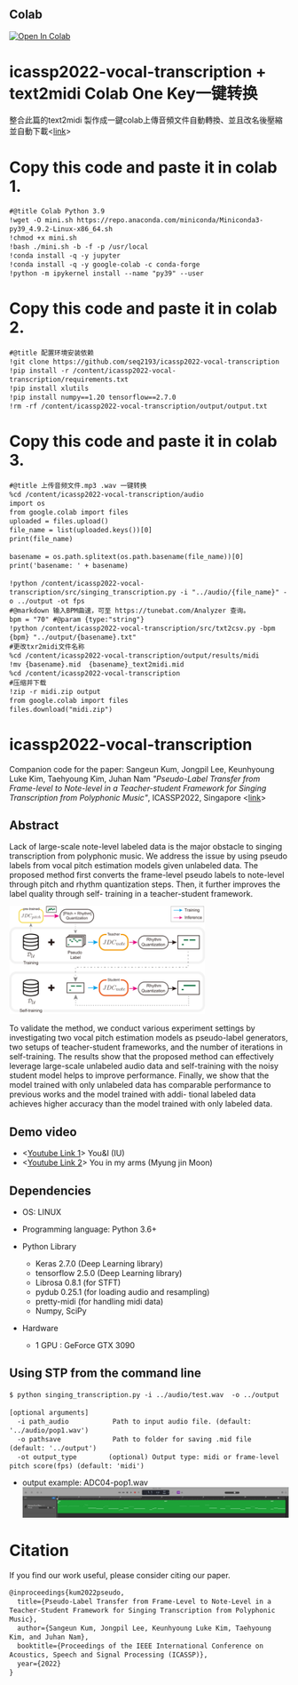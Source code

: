## Colab
<a target="_blank" href="https://drive.google.com/file/d/1wxHm-zlpK6QwEMxglJA-pnCT-QR7-YV-/view?usp=sharing">
  <img src="https://colab.research.google.com/assets/colab-badge.svg" alt="Open In Colab"/>
</a>


# icassp2022-vocal-transcription + text2midi Colab One Key一键转换
整合此篇的text2midi 製作成一鍵colab上傳音頻文件自動轉換、並且改名後壓縮並自動下載<[link](https://www.bilibili.com/video/BV1iF411F7zq/)>

# Copy this code and paste it in colab 1.
```
#@title Colab Python 3.9
!wget -O mini.sh https://repo.anaconda.com/miniconda/Miniconda3-py39_4.9.2-Linux-x86_64.sh
!chmod +x mini.sh
!bash ./mini.sh -b -f -p /usr/local
!conda install -q -y jupyter
!conda install -q -y google-colab -c conda-forge
!python -m ipykernel install --name "py39" --user
```
# Copy this code and paste it in colab 2.
```
#@title 配置环境安装依赖
!git clone https://github.com/seq2193/icassp2022-vocal-transcription
!pip install -r /content/icassp2022-vocal-transcription/requirements.txt
!pip install xlutils
!pip install numpy==1.20 tensorflow==2.7.0
!rm -rf /content/icassp2022-vocal-transcription/output/output.txt
```

# Copy this code and paste it in colab 3.
```
#@title 上传音频文件.mp3 .wav 一键转换
%cd /content/icassp2022-vocal-transcription/audio
import os
from google.colab import files
uploaded = files.upload()
file_name = list(uploaded.keys())[0]
print(file_name)

basename = os.path.splitext(os.path.basename(file_name))[0]
print('basename: ' + basename)

!python /content/icassp2022-vocal-transcription/src/singing_transcription.py -i "../audio/{file_name}" -o ../output -ot fps
#@markdown 输入BPM曲速，可至 https://tunebat.com/Analyzer 查询。
bpm = "70" #@param {type:"string"}
!python /content/icassp2022-vocal-transcription/src/txt2csv.py -bpm {bpm} "../output/{basename}.txt"
#更改txr2midi文件名称
%cd /content/icassp2022-vocal-transcription/output/results/midi
!mv {basename}.mid  {basename}_text2midi.mid
%cd /content/icassp2022-vocal-transcription
#压缩并下载
!zip -r midi.zip output 
from google.colab import files
files.download("midi.zip")
```

# icassp2022-vocal-transcription
Companion code for the paper:
Sangeun Kum, Jongpil Lee, Keunhyoung Luke Kim, Taehyoung Kim, Juhan Nam *"Pseudo-Label Transfer from Frame-level to Note-level in a Teacher-student Framework for Singing Transcription from Polyphonic Music"*, ICASSP2022, Singapore <[link](https://ieeexplore.ieee.org/document/9747147)>


## Abstract

Lack of large-scale note-level labeled data is the major obstacle to singing transcription from polyphonic music. We address the issue by using pseudo labels from vocal pitch estimation models given unlabeled data. The proposed method first converts the frame-level pseudo labels to note-level through pitch and rhythm quantization steps. Then, it further improves the label quality through self- training in a teacher-student framework. 

<img src="./img/ICASSP2022-fig1-2.png" width="70%">

To validate the method, we conduct various experiment settings by investigating two vocal pitch estimation models as pseudo-label generators, two setups of teacher-student frameworks, and the number of iterations in self-training. The results show that the proposed method can effectively leverage large-scale unlabeled audio data and self-training with the noisy student model helps to improve performance. Finally, we show that the model trained with only unlabeled data has comparable performance to previous works and the model trained with addi- tional labeled data achieves higher accuracy than the model trained with only labeled data.

## Demo video
- <[Youtube Link 1](https://www.youtube.com/watch?v=wlD-GAGuj0M "Demo 1: Singing transcription from polpyphonic music")> You&I (IU) 
- <[Youtube Link 2](https://youtu.be/iitOC4vuC8U "Demo 2: Singing transcription from polpyphonic music")> You in my arms (Myung jin Moon)


## Dependencies

- OS: LINUX 
- Programming language: Python 3.6+
- Python Library 
  - Keras 2.7.0 (Deep Learning library)
  - tensorflow 2.5.0 (Deep Learning library)
  - Librosa 0.8.1 (for STFT)  
  - pydub 0.25.1 (for loading audio and resampling)
  - pretty-midi (for handling midi data)
  - Numpy, SciPy

- Hardware
  - 1 GPU : GeForce GTX 3090


## Using STP from the command line
``` 
$ python singing_transcription.py -i ../audio/test.wav  -o ../output

[optional arguments]
  -i path_audio           Path to input audio file. (default: '../audio/pop1.wav')
  -o pathsave             Path to folder for saving .mid file (default: '../output')
  -ot output_type        (optional) Output type: midi or frame-level pitch score(fps) (default: 'midi')
```
- output example: ADC04-pop1.wav
  <img src="./img/example_pop1_midi.png" width="100%">
# Citation
If you find our work useful, please consider citing our paper.

``` 
@inproceedings{kum2022pseudo,
  title={Pseudo-Label Transfer from Frame-Level to Note-Level in a Teacher-Student Framework for Singing Transcription from Polyphonic Music},
  author={Sangeun Kum, Jongpil Lee, Keunhyoung Luke Kim, Taehyoung Kim, and Juhan Nam},
  booktitle={Proceedings of the IEEE International Conference on Acoustics, Speech and Signal Processing (ICASSP)},
  year={2022}
}
``` 

